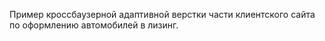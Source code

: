 Пример кроссбаузерной адаптивной верстки части клиентского сайта по оформлению автомобилей в лизинг.